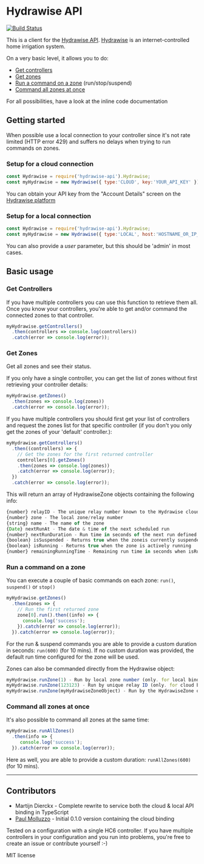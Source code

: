 # Hydrawise API

[![Build Status](https://travis-ci.org/paulmolluzzo/hydrawise-api.svg?branch=master)](https://travis-ci.org/paulmolluzzo/hydrawise-api)

This is a client for the [Hydrawise API](https://support.hydrawise.com/hc/en-us/articles/360008965753-Hydrawise-API-Information). [Hydrawise](https://hydrawise.com) is an internet-controlled home irrigation system.

On a very basic level, it allows you to do:
* [Get controllers](#get-controllers)
* [Get zones](#get-zones)
* [Run a command on a zone](#run-a-command-on-a-zone) (run/stop/suspend)
* [Command all zones at once](#command-all-zones-at-once)

For all possibilities, have a look at the inline code documentation

## Getting started

When possible use a local connection to your controller since it's not rate limited (HTTP error 429) and suffers no delays when trying to run commands on zones.

### Setup for a cloud connection

```js
const Hydrawise = require('hydrawise-api').Hydrawise;
const myHydrawise = new Hydrawise({ type:'CLOUD', key:'YOUR_API_KEY' });
```

You can obtain your API key from the "Account Details" screen on the [Hydrawise platform](https://app.hydrawise.com/config/account/details)

### Setup for a local connection

```js
const Hydrawise = require('hydrawise-api').Hydrawise;
const myHydrawise = new Hydrawise({ type:'LOCAL', host:'HOSTNAME_OR_IP_ADDRESS', password:'YOUR_CONTROLLER_PASSWORD' });
```

You can also provide a *user* parameter, but this should be 'admin' in most cases.

## Basic usage

### Get Controllers

If you have multiple controllers you can use this function to retrieve them all. Once you know your controllers, you're able to get and/or command the connected zones to that controller.

```js
myHydrawise.getControllers()
  .then(controllers => console.log(controllers))
  .catch(error => console.log(error));
```

### Get Zones

Get all zones and see their status.

If you only have a single controller, you can get the list of zones without first retrieving your controller details:

```js
myHydrawise.getZones()
  .then(zones => console.log(zones))
  .catch(error => console.log(error));
```

If you have multiple controllers you should first get your list of controllers and request the zones list for that specific controller (if you don't you only get the zones of your 'default' controller.):

```js
myHydrawise.getControllers()
  .then((controllers) => {
    // Get the zones for the first returned controller
    controllers[0].getZones()
    .then(zones => console.log(zones))
    .catch(error => console.log(error));
  })
  .catch(error => console.log(error));
```

This will return an array of HydrawiseZone objects containing the following info:

```js
{number} relayID - The unique relay number known to the Hydrawise cloud
{number} zone - The local zone/relay number
{string} name - The name of the zone
{Date} nextRunAt - The date & time of the next scheduled run 
{number} nextRunDuration - Run time in seconds of the next run defined by nextRunAt
{boolean} isSuspended - Returns true when the zoneis currently suspended
{boolean} isRunning - Returns true when the zone is actively running
{number} remainingRunningTime - Remaining run time in seconds when isRunning = true
```

### Run a command on a zone

You can execute a couple of basic commands on each zone: `run()`, `suspend()` or `stop()`

```js
myHydrawise.getZones()
  .then(zones => {
    // Run the first returned zone  
    zone[0].run().then((info) => {
      console.log('success');
    }).catch(error => console.log(error));
  }).catch(error => console.log(error));
```

For the run & suspend commands you are able to provide a custom duration in seconds: `run(600)` (for 10 mins).
If no custom duration was provided, the default run time configured for the zone will be used. 

Zones can also be commanded directly from the Hydrawise object:

```js
myHydrawise.runZone(1) - Run by local zone number (only. for local bindings)
myHydrawise.runZone(123123) - Run by unique relay ID (only. for cloud bindings)
myHydrawise.runZone(myHydrawiseZoneObject) - Run by the HydrawiseZone object returned by getZones()
```

### Command all zones at once

It's also possible to command all zones at the same time:

```js
myHydrawise.runAllZones()
  .then(info => {
     console.log('success');
  }).catch(error => console.log(error));
```

Here as well, you are able to provide a custom duration: `runAllZones(600)` (for 10 mins).

------

## Contributors

* Martijn Dierckx - Complete rewrite to service both the cloud & local API binding in TypeScript
* [Paul Molluzzo](https://paul.molluzzo.com) - Initial 0.1.0 version containing the cloud binding

Tested on a configuration with a single HC6 controller. If you have multiple controllers in your configuration and you run into problems, you're free to create an issue or contribute yourself :-)

MIT license
